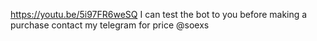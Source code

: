 https://youtu.be/5i97FR6weSQ
I can test the bot to you before making a purchase
contact my telegram for price @soexs

